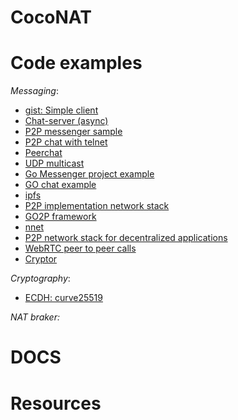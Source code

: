 # CocoNAT

# Code examples

*Messaging*:
* [gist: Simple client](https://gist.github.com/adeekshith/34c20eb45bebe41f5247)
* [Chat-server (async)](https://github.com/mehranus/chat-server)
* [P2P messenger sample](https://github.com/easmith/p2p-messenger/tree/f60ece232e74ef0fb4154551e97ad91febc9a0e3)
* [P2P chat with telnet](https://github.com/Quantum-Sicarius/p2pChat)
* [Peerchat](https://github.com/worldveil/peerchat)
* [UDP multicast](https://github.com/dmichael/go-multicast)
* [Go Messenger project example](https://github.com/nicolasparada/go-messenger-demo)
* [GO chat example](https://mehranbehnam77.medium.com/how-to-write-the-simplest-chat-server-in-golang-f70ba7abd94a)
* [ipfs](https://github.com/ipfs/ipfs)
* [P2P implementation network stack](https://github.com/libp2p/go-libp2p)
* [GO2P framework](https://github.com/v-braun/go2p)
* [nnet](https://github.com/nknorg/nnet)
* [P2P network stack for decentralized applications](https://github.com/perlin-network/noise)
* [WebRTC peer to peer calls](https://github.com/peer-calls/peer-calls)
* [Cryptor](https://github.com/cpl/cryptor)

*Cryptography*:
* [ECDH: curve25519](https://asecuritysite.com/encryption/go_25519ecdh)

*NAT braker:*

# DOCS

# Resources

